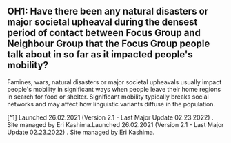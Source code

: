 
## OH1: Have there been any natural disasters or major societal upheaval during the densest period of contact between Focus Group and Neighbour Group that the Focus Group people talk about in so far as it impacted people's mobility?

Famines, wars, natural disasters or major societal upheavals usually impact people's mobility in significant ways when people leave their home regions in search for food or shelter. Significant mobility typically breaks social networks and may affect how linguistic variants diffuse in the population.

[^1] Launched 26.02.2021 (Version 2.1 - Last Major Update 02.23.2022) . Site managed by Eri Kashima.Launched 26.02.2021 (Version 2.1 - Last Major Update 02.23.2022) . Site managed by Eri Kashima.